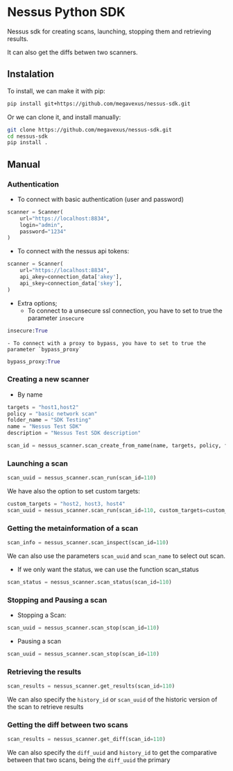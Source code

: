 # Nessus Python SDK

Nessus sdk for creating scans, launching, stopping them and retrieving results.

It can also get the diffs betwen two scanners.

## Instalation

To install, we can make it with pip:
```sh
pip install git+https://github.com/megavexus/nessus-sdk.git
```

Or we can clone it, and install manually:
```sh
git clone https://github.com/megavexus/nessus-sdk.git
cd nessus-sdk
pip install .
```

## Manual

### Authentication

- To connect with basic authentication (user and password)
```python
scanner = Scanner(
    url="https://localhost:8834",
    login="admin",
    password="1234"
)
```

- To connect with the nessus api tokens:
```python
scanner = Scanner(
    url="https://localhost:8834",
    api_akey=connection_data['akey'],
    api_skey=connection_data['skey'],
)
```

- Extra options;
    - To connect to a unsecure ssl connection, you have to set to true the parameter `insecure`
```python 
insecure:True
```
    - To connect with a proxy to bypass, you have to set to true the parameter `bypass_proxy` 
```python 
bypass_proxy:True
```

### Creating a new scanner
- By name
```python
targets = "host1,host2"
policy = "basic network scan"
folder_name = "SDK Testing"
name = "Nessus Test SDK"
description = "Nessus Test SDK description"

scan_id = nessus_scanner.scan_create_from_name(name, targets, policy, folder_name, description=description)
```

### Launching a scan
```python
scan_uuid = nessus_scanner.scan_run(scan_id=110)
```

We have also the option to set custom targets:

```python
custom_targets = "host2, host3, host4"
scan_uuid = nessus_scanner.scan_run(scan_id=110, custom_targets=custom_targets)
```


### Getting the metainformation of a scan


```python
scan_info = nessus_scanner.scan_inspect(scan_id=110)
```

We can also use the parameters `scan_uuid` and `scan_name` to select out scan.

- If we only want the status, we can use the function scan_status


```python
scan_status = nessus_scanner.scan_status(scan_id=110)
```

### Stopping and Pausing a scan
- Stopping a Scan:

```python
scan_uuid = nessus_scanner.scan_stop(scan_id=110)
```

- Pausing a scan
```python
scan_uuid = nessus_scanner.scan_stop(scan_id=110)
```

### Retrieving the results

```python
scan_results = nessus_scanner.get_results(scan_id=110)
```

We can also specify the `history_id` or `scan_uuid` of the historic version of the scan to retrieve results

### Getting the diff between two scans


```python
scan_results = nessus_scanner.get_diff(scan_id=110)
```

We can also specify the `diff_uuid` and `history_id` to get the comparative between that two scans, being the `diff_uuid` the primary
